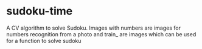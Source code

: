 # sudoku-time
A CV algorithm to solve Sudoku.
Images with numbers are images for numbers recognition from a photo and train_ are images which can be used for a function to solve sudoku
